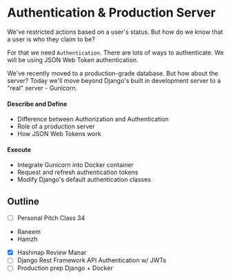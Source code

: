 # Authentication & Production Server

We've restricted actions based on a user's status. But how do we know that a user is who they claim to be?

For that we need `Authentication`. There are lots of ways to authenticate. We will be using JSON Web Token authentication.

We've recently moved to a production-grade database. But how about the server? Today we'll move beyond Django's built in development server to a "real" server - Gunicorn.

#### Describe and Define

- Difference between Authorization and Authentication
- Role of a production server
- How JSON Web Tokens work

#### Execute

- Integrate Gunicorn into Docker container
- Request and refresh authentication tokens 
- Modify Django's default authentication classes

## Outline

 - [ ] Personal Pitch Class 34
  - Raneem
  - Hamzh
- [x] Hashmap Review Manar
- [ ] Django Rest Framework API Authentication w/ JWTs
- [ ] Production prep Django + Docker
